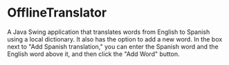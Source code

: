 # OfflineTranslator
A Java Swing application that translates words from English to Spanish using a local dictionary. It also has the option to add a new word. In the box next to "Add Spanish translation," you can enter the Spanish word and the English word above it, and then click the "Add Word" button.
